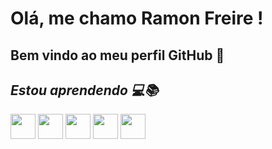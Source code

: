 # Olá, me chamo Ramon Freire ! 
## Bem vindo ao meu perfil GitHub 👋

## <i>Estou aprendendo<i> 💻📚

<img src="https://cdn.jsdelivr.net/gh/devicons/devicon/icons/html5/html5-original.svg" width="40" height="40" /> <img src="https://cdn.jsdelivr.net/gh/devicons/devicon/icons/css3/css3-original.svg" width="40" height="40" /> <img src="https://cdn.jsdelivr.net/gh/devicons/devicon/icons/javascript/javascript-original.svg" width="40" height="40" /> <img src="https://cdn.jsdelivr.net/gh/devicons/devicon/icons/git/git-original.svg" width="40" height="40" />  <img src="https://cdn.jsdelivr.net/gh/devicons/devicon/icons/github/github-original.svg" width="40" height="40" />
          
          
          
          
                    

